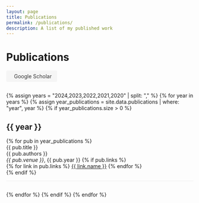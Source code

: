```yaml
---
layout: page
title: Publications
permalink: /publications/
description: A list of my published work
---
```



<div class="publications-header">
  <h1>Publications</h1>
  <p class="scholar-link">
    <a href="https://scholar.google.com/citations?user=DlT4loUAAAAJ" target="_blank" rel="noopener noreferrer">
      <i class="fas fa-graduation-cap"></i> Google Scholar
    </a>
  </p>
</div>


<style>
.publications-header {
  margin-bottom: 2em;
}

.scholar-link {
  margin-top: 1em;
}

.scholar-link a {
  display: inline-flex;
  align-items: center;
  padding: 0.5em 1em;
  background-color: #f5f5f5;
  border-radius: 4px;
  text-decoration: none;
  color: #333;
  transition: background-color 0.2s;
}

.scholar-link a:hover {
  background-color: #e5e5e5;
}

.scholar-link i {
  margin-right: 0.5em;
}

.publication {
  margin-bottom: 2em;
  padding-bottom: 1em;
  border-bottom: 1px solid #eee;
}
</style>

{% assign years = "2024,2023,2022,2021,2020" | split: "," %}
{% for year in years %}
  {% assign year_publications = site.data.publications | where: "year", year %}
  {% if year_publications.size > 0 %}
    <h2 class="year">{{ year }}</h2>
    {% for pub in year_publications %}
    <div class="publication">
      <div class="publication-title">
        {{ pub.title }}
      </div>
      <div class="publication-authors">
        {{ pub.authors }}
      </div>
      <div class="publication-info">
        <em>{{ pub.venue }}</em>, {{ pub.year }}
        {% if pub.links %}
        <div class="publication-links">
          {% for link in pub.links %}
            <a href="{{ link.url }}" class="publication-link">{{ link.name }}</a>
          {% endfor %}
        </div>
        {% endif %}
      </div>
    </div>
    {% endfor %}
  {% endif %}
{% endfor %}